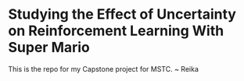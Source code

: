 # Studying the Effect of Uncertainty on Reinforcement Learning With Super Mario

This is the repo for my Capstone project for MSTC. ~ Reika
